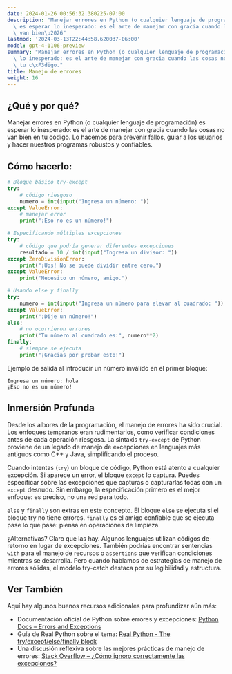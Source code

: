 ```yaml
---
date: 2024-01-26 00:56:32.380225-07:00
description: "Manejar errores en Python (o cualquier lenguaje de programaci\xF3n)\
  \ es esperar lo inesperado: es el arte de manejar con gracia cuando las cosas no\
  \ van bien\u2026"
lastmod: '2024-03-13T22:44:58.620037-06:00'
model: gpt-4-1106-preview
summary: "Manejar errores en Python (o cualquier lenguaje de programaci\xF3n) es esperar\
  \ lo inesperado: es el arte de manejar con gracia cuando las cosas no van bien en\
  \ tu c\xF3digo."
title: Manejo de errores
weight: 16
---
```


## ¿Qué y por qué?

Manejar errores en Python (o cualquier lenguaje de programación) es esperar lo inesperado: es el arte de manejar con gracia cuando las cosas no van bien en tu código. Lo hacemos para prevenir fallos, guiar a los usuarios y hacer nuestros programas robustos y confiables.

## Cómo hacerlo:

``` Python
# Bloque básico try-except
try:
    # código riesgoso
    numero = int(input("Ingresa un número: "))
except ValueError:
    # manejar error
    print("¡Eso no es un número!")

# Especificando múltiples excepciones
try:
    # código que podría generar diferentes excepciones
    resultado = 10 / int(input("Ingresa un divisor: "))
except ZeroDivisionError:
    print("¡Ups! No se puede dividir entre cero.")
except ValueError:
    print("Necesito un número, amigo.")

# Usando else y finally
try:
    numero = int(input("Ingresa un número para elevar al cuadrado: "))
except ValueError:
    print("¡Dije un número!")
else:
    # no ocurrieron errores
    print("Tu número al cuadrado es:", numero**2)
finally:
    # siempre se ejecuta
    print("¡Gracias por probar esto!")
```

Ejemplo de salida al introducir un número inválido en el primer bloque:
```
Ingresa un número: hola
¡Eso no es un número!
```

## Inmersión Profunda

Desde los albores de la programación, el manejo de errores ha sido crucial. Los enfoques tempranos eran rudimentarios, como verificar condiciones antes de cada operación riesgosa. La sintaxis `try-except` de Python proviene de un legado de manejo de excepciones en lenguajes más antiguos como C++ y Java, simplificando el proceso.

Cuando intentas (`try`) un bloque de código, Python está atento a cualquier excepción. Si aparece un error, el bloque `except` lo captura. Puedes especificar sobre las excepciones que capturas o capturarlas todas con un `except` desnudo. Sin embargo, la especificación primero es el mejor enfoque: es preciso, no una red para todo.

`else` y `finally` son extras en este concepto. El bloque `else` se ejecuta si el bloque try no tiene errores. `finally` es el amigo confiable que se ejecuta pase lo que pase: piensa en operaciones de limpieza.

¿Alternativas? Claro que las hay. Algunos lenguajes utilizan códigos de retorno en lugar de excepciones. También podrías encontrar sentencias `with` para el manejo de recursos o `assertions` que verifican condiciones mientras se desarrolla. Pero cuando hablamos de estrategias de manejo de errores sólidas, el modelo try-catch destaca por su legibilidad y estructura.

## Ver También

Aquí hay algunos buenos recursos adicionales para profundizar aún más:

- Documentación oficial de Python sobre errores y excepciones: [Python Docs – Errors and Exceptions](https://docs.python.org/3/tutorial/errors.html)
- Guía de Real Python sobre el tema: [Real Python - The try/except/else/finally block](https://realpython.com/python-exceptions/)
- Una discusión reflexiva sobre las mejores prácticas de manejo de errores: [Stack Overflow – ¿Cómo ignoro correctamente las excepciones?](https://stackoverflow.com/questions/4990718/about-catching-any-exception)
